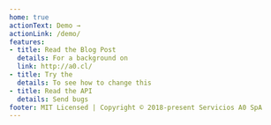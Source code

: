```yaml
---
home: true
actionText: Demo →
actionLink: /demo/
features:
- title: Read the Blog Post
  details: For a background on 
  link: http://a0.cl/
- title: Try the 
  details: To see how to change this
- title: Read the API
  details: Send bugs
footer: MIT Licensed | Copyright © 2018-present Servicios A0 SpA
---
```


